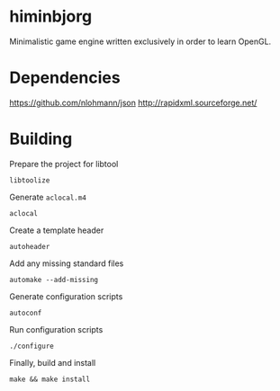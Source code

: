 # himinbjorg
Minimalistic game engine written exclusively in order to learn OpenGL.

# Dependencies
https://github.com/nlohmann/json
http://rapidxml.sourceforge.net/

# Building

Prepare the project for libtool

    libtoolize

Generate `aclocal.m4`

    aclocal

Create a template header

    autoheader

Add any missing standard files

    automake --add-missing

Generate configuration scripts

    autoconf

Run configuration scripts

    ./configure

Finally, build and install

    make && make install

